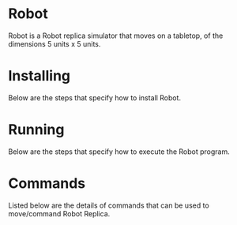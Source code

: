 Robot
=====

Robot is a Robot replica simulator that moves on a tabletop, of the dimensions 5 units x 5 units.


Installing
==========

Below are the steps that specify how to install Robot.


Running
=======

Below are the steps that specify how to execute the Robot program.


Commands
========

Listed below are the details of commands that can be used to move/command Robot Replica.